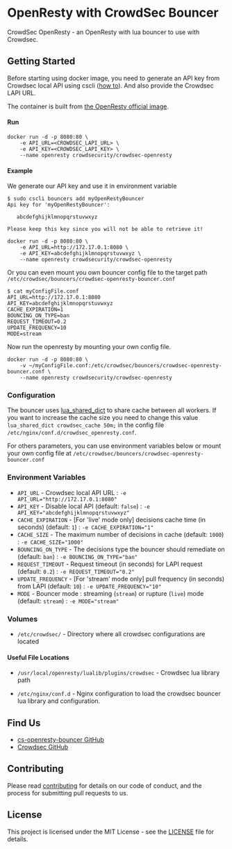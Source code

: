 # OpenResty with CrowdSec Bouncer

CrowdSec OpenResty - an OpenResty with lua bouncer to use with Crowdsec.

## Getting Started

Before starting using docker image, you need to generate an API key from Crowdsec local API using cscli ([how to](https://docs.crowdsec.net/docs/user_guides/bouncers_configuration/)). And also provide the Crowdsec LAPI URL.

The container is built from [the OpenResty official image](https://hub.docker.com/r/openresty/openresty).

#### Run

```shell
docker run -d -p 8080:80 \
    -e API_URL=<CROWDSEC_LAPI_URL> \
    -e API_KEY=<CROWDSEC_LAPI_KEY> \
    --name openresty crowdsecurity/crowdsec-openresty
```

#### Example

We generate our API key and use it in environment variable
```shell
$ sudo cscli bouncers add myOpenRestyBouncer
Api key for 'myOpenRestyBouncer':

   abcdefghijklmnopqrstuvwxyz

Please keep this key since you will not be able to retrieve it!
```

```shell
docker run -d -p 8080:80 \
    -e API_URL=http://172.17.0.1:8080 \
    -e API_KEY=abcdefghijklmnopqrstuvwxyz \
    --name openresty crowdsecurity/crowdsec-openresty
```

Or you can even mount you own bouncer config file to the target path `/etc/crowdsec/bouncers/crowdsec-openresty-bouncer.conf`

```shell
$ cat myConfigFile.conf
API_URL=http://172.17.0.1:8080
API_KEY=abcdefghijklmnopqrstuvwxyz
CACHE_EXPIRATION=1
BOUNCING_ON_TYPE=ban
REQUEST_TIMEOUT=0.2
UPDATE_FREQUENCY=10
MODE=stream
```

Now run the openresty by mounting your own config file.

```shell
docker run -d -p 8080:80 \
    -v ~/myConfigFile.conf:/etc/crowdsec/bouncers/crowdsec-openresty-bouncer.conf \
    --name openresty crowdsecurity/crowdsec-openresty
```

### Configuration

The bouncer uses [lua_shared_dict](https://github.com/openresty/lua-nginx-module#lua_shared_dict) to share cache between all workers.
If you want to increase the cache size you need to change this value `lua_shared_dict crowdsec_cache 50m;` in the config file `/etc/nginx/conf.d/crowdsec_openresty.conf`.

For others parameters, you can use environment variables below or mount your own config file at `/etc/crowdsec/bouncers/crowdsec-openresty-bouncer.conf`

### Environment Variables

* `API_URL`          - Crowdsec local API URL : `-e API_URL="http://172.17.0.1:8080"`
* `API_KEY`          - Disable local API (default: `false`) : `-e API_KEY="abcdefghijklmnopqrstuvwxyz"`
* `CACHE_EXPIRATION` - [For 'live' mode only] decisions cache time (in seconds) (default: `1`) : `-e CACHE_EXPIRATION="1"`
* `CACHE_SIZE`       - The maximum number of decisions in cache (default: `1000`) : `-e CACHE_SIZE="1000"`
* `BOUNCING_ON_TYPE` - The decisions type the bouncer should remediate on (default: `ban`) : `-e BOUNCING_ON_TYPE="ban"`
* `REQUEST_TIMEOUT`  - Request timeout (in seconds) for LAPI request (default: `0.2`) : `-e REQUEST_TIMEOUT="0.2"`
* `UPDATE_FREQUENCY` - [For 'stream' mode only] pull frequency (in seconds) from LAPI (default: `10`) : `-e UPDATE_FREQUENCY="10"`
* `MODE`             - Bouncer mode : streaming (`stream`) or rupture (`live`) mode (default: `stream`) : `-e MODE="stream"`

### Volumes

* `/etc/crowdsec/` - Directory where all crowdsec configurations are located

#### Useful File Locations

* `/usr/local/openresty/lualib/plugins/crowdsec` - Crowdsec lua library path
  
* `/etc/nginx/conf.d` - Nginx configuration to load the crowdsec bouncer lua library and configuration.

## Find Us

* [cs-openresty-bouncer GitHub](https://github.com/crowdsecurity/cs-openresty-bouncer)
* [Crowdsec GitHub](https://github.com/crowdsecurity/crowdsec)

## Contributing

Please read [contributing](https://docs.crowdsec.net/Crowdsec/v1/contributing/) for details on our code of conduct, and the process for submitting pull requests to us.

## License

This project is licensed under the MIT License - see the [LICENSE](https://github.com/crowdsecurity/cs-openresty-bouncer/blob/main/LICENSE) file for details.